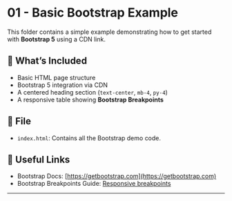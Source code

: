 # 01 - Basic Bootstrap Example

This folder contains a simple example demonstrating how to get started with **Bootstrap 5** using a CDN link.

## 🔧 What’s Included

- Basic HTML page structure
- Bootstrap 5 integration via CDN
- A centered heading section (`text-center`, `mb-4`, `py-4`)
- A responsive table showing **Bootstrap Breakpoints**

## 📁 File

- `index.html`: Contains all the Bootstrap demo code.

## 🔗 Useful Links

- Bootstrap Docs: [https://getbootstrap.com](https://getbootstrap.com)
- Bootstrap Breakpoints Guide: [Responsive breakpoints](https://getbootstrap.com/docs/5.3/layout/breakpoints/)

---
